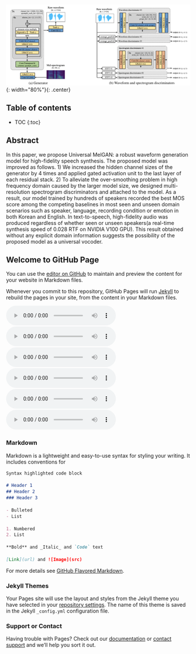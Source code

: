 ![Image](figure1.png){: width="80%"}{: .center}

## Table of contents
* TOC
{:toc}

## Abstract
In this paper, we propose Universal MelGAN: a robust waveform generation model for high-fidelity speech synthesis. The proposed model was improved as follows. 1) We increased the hidden channel sizes of the generator by 4 times and applied gated activation unit to the last layer of each residual stack. 2) To alleviate the over-smoothing problem in high frequency domain caused by the larger model size, we designed multi-resolution spectrogram discriminators and attached to the model. As a result, our model trained by hundreds of speakers recorded the best MOS score among the competing baselines in most seen and unseen domain scenarios such as speaker, language, recording condition or emotion in both Korean and English. In text-to-speech, high-fidelity audio was produced regardless of whether seen or unseen speakers(a real-time synthesis speed of 0.028 RTF on NVIDIA V100 GPU). This result obtained without any explicit domain information suggests the possibility of the proposed model as a universal vocoder.


## Welcome to GitHub Page

You can use the [editor on GitHub](https://github.com/kallavinka8045/icassp2021/edit/gh-pages/index.md) to maintain and preview the content for your website in Markdown files.

Whenever you commit to this repository, GitHub Pages will run [Jekyll](https://jekyllrb.com/) to rebuild the pages in your site, from the content in your Markdown files.

<tr>
  <td><audio controls ><source src="wav_for_mos/eng/wavernn/eng_seen_single/LJ021-0045.wav" type="audio/wav"></audio></td>
  <td><audio controls ><source src="wav_for_mos/eng/wavernn/eng_seen_single/LJ021-0045.wav" type="audio/wav"></audio></td>
  <td><audio controls ><source src="wav_for_mos/eng/wavernn/eng_seen_single/LJ021-0045.wav" type="audio/wav"></audio></td>
  <td><audio controls ><source src="wav_for_mos/eng/wavernn/eng_seen_single/LJ021-0045.wav" type="audio/wav"></audio></td>
  <td><audio controls ><source src="wav_for_mos/eng/wavernn/eng_seen_single/LJ021-0045.wav" type="audio/wav"></audio></td>
  <td><audio controls ><source src="wav_for_mos/eng/wavernn/eng_seen_single/LJ021-0045.wav" type="audio/wav"></audio></td>
</tr>

### Markdown

Markdown is a lightweight and easy-to-use syntax for styling your writing. It includes conventions for

```markdown
Syntax highlighted code block

# Header 1
## Header 2
### Header 3

- Bulleted
- List

1. Numbered
2. List

**Bold** and _Italic_ and `Code` text

[Link](url) and ![Image](src)
```

For more details see [GitHub Flavored Markdown](https://guides.github.com/features/mastering-markdown/).

### Jekyll Themes

Your Pages site will use the layout and styles from the Jekyll theme you have selected in your [repository settings](https://github.com/kallavinka8045/icassp2021/settings). The name of this theme is saved in the Jekyll `_config.yml` configuration file.

### Support or Contact

Having trouble with Pages? Check out our [documentation](https://docs.github.com/categories/github-pages-basics/) or [contact support](https://github.com/contact) and we’ll help you sort it out.
